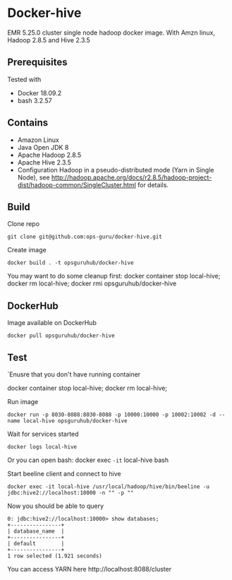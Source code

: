# Docker-hive

EMR 5.25.0 cluster single node hadoop docker image. With Amzn linux, Hadoop 2.8.5 and Hive 2.3.5

## Prerequisites
Tested with

- Docker 18.09.2
- bash 3.2.57

## Contains
- Amazon Linux
- Java Open JDK 8
- Apache Hadoop 2.8.5
- Apache Hive 2.3.5
- Configuration Hadoop in a pseudo-distributed mode (Yarn in Single Node), 
see http://hadoop.apache.org/docs/r2.8.5/hadoop-project-dist/hadoop-common/SingleCluster.html for details. 

## Build

Clone repo

```
git clone git@github.com:ops-guru/docker-hive.git
```

Create image

```
docker build . -t opsguruhub/docker-hive
```

You may want to do some cleanup first:
docker container stop local-hive; docker rm local-hive; docker rmi opsguruhub/docker-hive

## DockerHub

Image available on DockerHub

```
docker pull opsguruhub/docker-hive
```

## Test

`Enusre that you don't have running container

docker container stop local-hive; docker rm local-hive; 

Run image

```
docker run -p 8030-8088:8030-8088 -p 10000:10000 -p 10002:10002 -d --name local-hive opsguruhub/docker-hive
```

Wait for services started

```
docker logs local-hive
```

Or you can open bash:
docker exec `-it` local-hive bash

Start beeline client and connect to hive

```
docker exec -it local-hive /usr/local/hadoop/hive/bin/beeline -u jdbc:hive2://localhost:10000 -n "" -p ""
```

Now you should be able to query

```
0: jdbc:hive2://localhost:10000> show databases;
+----------------+
| database_name  |
+----------------+
| default        |
+----------------+
1 row selected (1.921 seconds)
```

You can access YARN here http://localhost:8088/cluster